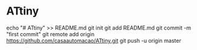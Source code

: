 # ATtiny
echo "# ATtiny" >> README.md
git init
git add README.md
git commit -m "first commit"
git remote add origin https://github.com/casaautomacao/ATtiny.git
git push -u origin master

